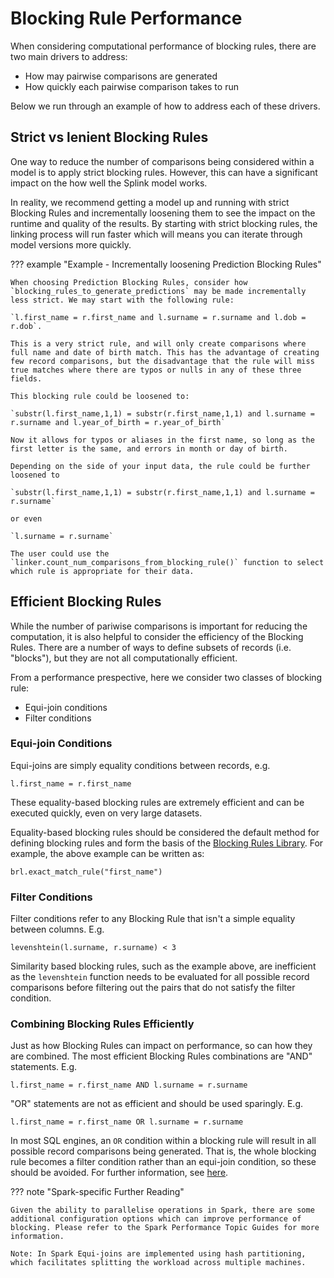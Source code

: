 # Blocking Rule Performance

When considering computational performance of blocking rules, there are two main drivers to address:

- How may pairwise comparisons are generated
- How quickly each pairwise comparison takes to run

Below we run through an example of how to address each of these drivers.

## Strict vs lenient Blocking Rules

One way to reduce the number of comparisons being considered within a model is to apply strict blocking rules. However, this can have a significant impact on the how well the Splink model works.

In reality, we recommend getting a model up and running with strict Blocking Rules and incrementally loosening them to see the impact on the runtime and quality of the results. By starting with strict blocking rules, the linking process will run faster which will means you can iterate through model versions more quickly.

??? example "Example - Incrementally loosening Prediction Blocking Rules"

    When choosing Prediction Blocking Rules, consider how `blocking_rules_to_generate_predictions` may be made incrementally less strict. We may start with the following rule:

    `l.first_name = r.first_name and l.surname = r.surname and l.dob = r.dob`.

    This is a very strict rule, and will only create comparisons where full name and date of birth match. This has the advantage of creating few record comparisons, but the disadvantage that the rule will miss true matches where there are typos or nulls in any of these three fields.

    This blocking rule could be loosened to:

    `substr(l.first_name,1,1) = substr(r.first_name,1,1) and l.surname = r.surname and l.year_of_birth = r.year_of_birth`

    Now it allows for typos or aliases in the first name, so long as the first letter is the same, and errors in month or day of birth.

    Depending on the side of your input data, the rule could be further loosened to

    `substr(l.first_name,1,1) = substr(r.first_name,1,1) and l.surname = r.surname`

    or even

    `l.surname = r.surname`

    The user could use the `linker.count_num_comparisons_from_blocking_rule()` function to select which rule is appropriate for their data.

## Efficient Blocking Rules

While the number of pariwise comparisons is important for reducing the computation, it is also helpful to consider the efficiency of the Blocking Rules. There are a number of ways to define subsets of records (i.e. "blocks"), but they are not all computationally efficient.

From a performance prespective, here we consider two classes of blocking rule:

- Equi-join conditions
- Filter conditions

### Equi-join Conditions

Equi-joins are simply equality conditions between records, e.g.

`l.first_name = r.first_name`

These equality-based blocking rules are extremely efficient and can be executed quickly, even on very large datasets. 

Equality-based blocking rules should be considered the default method for defining blocking rules and form the basis of the [Blocking Rules Library](../../blocking_rule_library.md). For example, the above example can be written as:

`brl.exact_match_rule("first_name")`


### Filter Conditions

Filter conditions refer to any Blocking Rule that isn't a simple equality between columns. E.g.

`levenshtein(l.surname, r.surname) < 3`

Similarity based blocking rules, such as the example above, are inefficient as the `levenshtein` function needs to be evaluated for all possible record comparisons before filtering out the pairs that do not satisfy the filter condition.


### Combining Blocking Rules Efficiently

Just as how Blocking Rules can impact on performance, so can how they are combined. The most efficient Blocking Rules combinations are "AND" statements. E.g.

`l.first_name = r.first_name AND l.surname = r.surname`

"OR" statements are not as efficient and should be used sparingly. E.g.

`l.first_name = r.first_name OR l.surname = r.surname`

In most SQL engines, an `OR` condition within a blocking rule will result in all possible record comparisons being generated.  That is, the whole blocking rule becomes a filter condition rather than an equi-join condition, so these should be avoided.  For further information, see [here](https://github.com/moj-analytical-services/splink/discussions/1417#discussioncomment-6420575).

??? note "Spark-specific Further Reading"

    Given the ability to parallelise operations in Spark, there are some additional configuration options which can improve performance of blocking. Please refer to the Spark Performance Topic Guides for more information.

    Note: In Spark Equi-joins are implemented using hash partitioning, which facilitates splitting the workload across multiple machines.